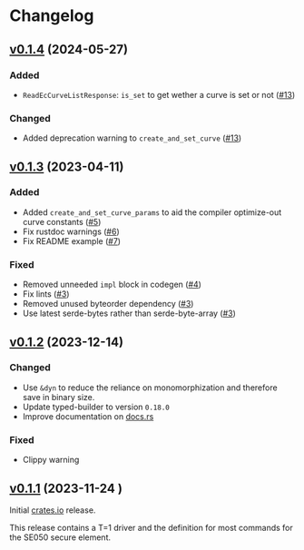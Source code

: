 <!--
Copyright (C) 2023 Nitrokey GmbH
SPDX-License-Identifier: CC0-1.0
-->

# Changelog

## [v0.1.4][] (2024-05-27)

### Added

- `ReadEcCurveListResponse`: `is_set` to get wether a curve is set or not ([#13][])

### Changed

- Added deprecation warning to `create_and_set_curve`  ([#13][])

[#13]: https://github.com/Nitrokey/se03x/pull/13
[v0.1.4]: https://github.com/Nitrokey/se05x/releases/tag/v0.1.4

## [v0.1.3][] (2023-04-11)

### Added

- Added `create_and_set_curve_params` to aid the compiler optimize-out curve constants ([#5][])
- Fix rustdoc warnings ([#6][])
- Fix README example ([#7][])

### Fixed

- Removed unneeded `impl` block in codegen ([#4][])
- Fix lints ([#3][])
- Removed unused byteorder dependency ([#3][])
- Use latest serde-bytes rather than serde-byte-array ([#3][])

[#7]: https://github.com/Nitrokey/se07x/pull/7
[#6]: https://github.com/Nitrokey/se06x/pull/6
[#5]: https://github.com/Nitrokey/se05x/pull/5
[#4]: https://github.com/Nitrokey/se04x/pull/4
[#3]: https://github.com/Nitrokey/se03x/pull/3
[v0.1.3]: https://github.com/Nitrokey/se05x/releases/tag/v0.1.3

## [v0.1.2][] (2023-12-14)

### Changed

- Use `&dyn` to reduce the reliance on monomorphization and therefore save in binary size.
- Update typed-builder to version `0.18.0`
- Improve documentation on [docs.rs](https://docs.rs/se05x)

### Fixed

- Clippy warning

[v0.1.2]: https://github.com/Nitrokey/se05x/releases/tag/v0.1.2

## [v0.1.1][] (2023-11-24 )

Initial [crates.io](https://crates.io) release.

This release contains a T=1 driver and the definition for most commands for the SE050 secure element.

[v0.1.1]: https://github.com/Nitrokey/se05x/releases/tag/v0.1.1
